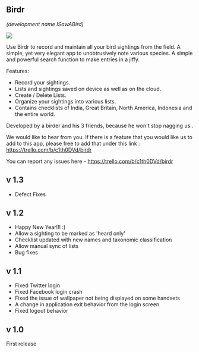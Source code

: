 Birdr
-------
<i>(development name ISawABird)</i>

<img src="https://lh4.ggpht.com/XPc1VKK1-Qv05rFzho-OeG4sNYrvoPm1egxhoUr2LtvoZ1vKJ8Y7Ufqc7AsJZ_dgSFvx=h900-rw"/>

Use Birdr to record and maintain all your bird sightings from the field.
A simple, yet very elegant app to unobtrusively note various species. A simple and powerful search function to make entries in a jiffy.

Features:
 - Record your sightings.
 - Lists and sightings saved on device as well as on the cloud.
 - Create / Delete Lists.
 - Organize your sightings into various lists.
 - Contains checklists of India, Great Britain, North America, Indonesia and the entire world. 

Developed by a birder and his 3 friends, because he won't stop nagging us..

We would like to hear from you. If there is a feature that you would like us to add to this app, please free to add that under this link : https://trello.com/b/c1th0DVd/birdr

You can report any issues here - https://trello.com/b/c1th0DVd/birdr

v 1.3
---------
 - Defect Fixes

v 1.2 
---------
 - Happy New Year!!! :)
 - Allow a sighting to be marked as 'heard only'
 - Checklist updated with new names and taxonomic classification
 - Allow manual sync of lists
 - Bug fixes

v 1.1
----------
 - Fixed Twitter login
 - Fixed Facebook login crash
 - Fixed the issue of wallpaper not being displayed on some handsets
 - A change in application exit behavior from the login screen
 - Fixed logout behavior

v 1.0
---------
First release
